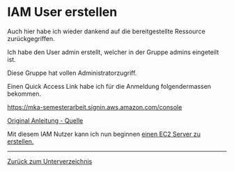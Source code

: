 # IAM User erstellen

Auch hier habe ich wieder dankend auf die bereitgestellte Ressource zurückgegriffen.

Ich habe den User admin erstellt, welcher in der Gruppe admins eingeteilt ist.

Diese Gruppe hat vollen Administratorzugriff.

Einen Quick Access Link habe ich für die Anmeldung folgendermassen bekommen.

https://mka-semesterarbeit.signin.aws.amazon.com/console

[Original Anleitung - Quelle](../../Anhang/quellen.md#iam-benutzer-erstellen---marcello-calisto)

Mit diesem IAM Nutzer kann ich nun beginnen [einen EC2 Server zu erstellen.](./ec2_server_erstellen.md)

-----

[Zurück zum Unterverzeichnis](../README.md)
